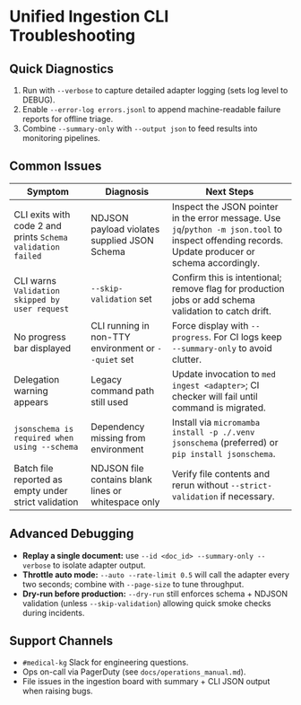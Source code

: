 # Unified Ingestion CLI Troubleshooting

## Quick Diagnostics

1. Run with `--verbose` to capture detailed adapter logging (sets log level to DEBUG).
2. Enable `--error-log errors.jsonl` to append machine-readable failure reports for offline triage.
3. Combine `--summary-only` with `--output json` to feed results into monitoring pipelines.

## Common Issues

| Symptom | Diagnosis | Next Steps |
| --- | --- | --- |
| CLI exits with code 2 and prints `Schema validation failed` | NDJSON payload violates supplied JSON Schema | Inspect the JSON pointer in the error message. Use `jq`/`python -m json.tool` to inspect offending records. Update producer or schema accordingly. |
| CLI warns `Validation skipped by user request` | `--skip-validation` set | Confirm this is intentional; remove flag for production jobs or add schema validation to catch drift. |
| No progress bar displayed | CLI running in non-TTY environment or `--quiet` set | Force display with `--progress`. For CI logs keep `--summary-only` to avoid clutter. |
| Delegation warning appears | Legacy command path still used | Update invocation to `med ingest <adapter>`; CI checker will fail until command is migrated. |
| `jsonschema is required when using --schema` | Dependency missing from environment | Install via `micromamba install -p ./.venv jsonschema` (preferred) or `pip install jsonschema`. |
| Batch file reported as empty under strict validation | NDJSON file contains blank lines or whitespace only | Verify file contents and rerun without `--strict-validation` if necessary. |

## Advanced Debugging

- **Replay a single document:** use `--id <doc_id> --summary-only --verbose` to isolate adapter output.
- **Throttle auto mode:** `--auto --rate-limit 0.5` will call the adapter every two seconds; combine with `--page-size` to tune throughput.
- **Dry-run before production:** `--dry-run` still enforces schema + NDJSON validation (unless `--skip-validation`) allowing quick smoke checks during incidents.

## Support Channels

- `#medical-kg` Slack for engineering questions.
- Ops on-call via PagerDuty (see `docs/operations_manual.md`).
- File issues in the ingestion board with summary + CLI JSON output when raising bugs.

